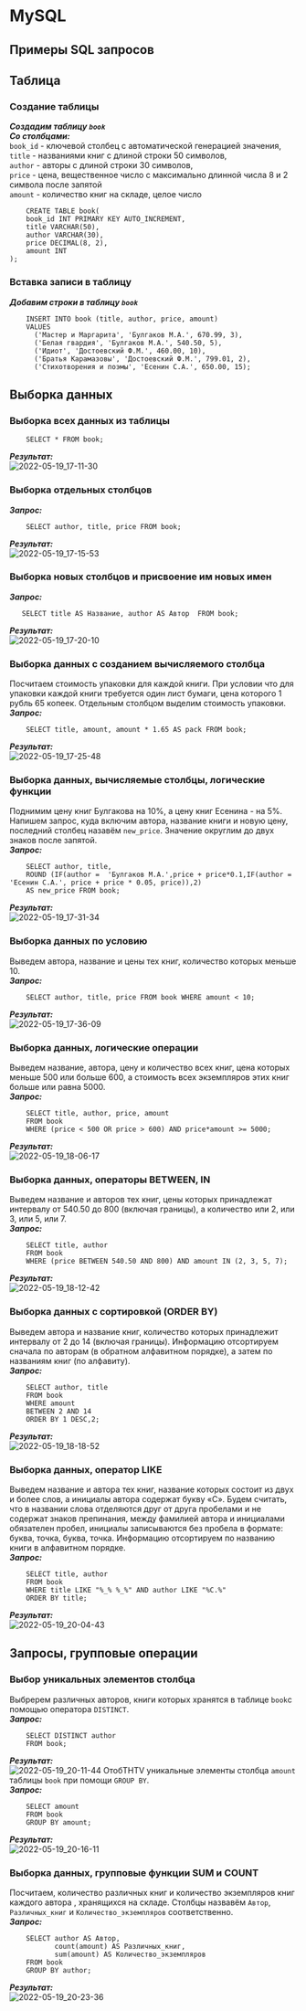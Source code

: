 # MySQL
## Примеры SQL запросов
## Таблица
### Создание таблицы
***Создадим таблицу `book`***</br>
***Со столбцами:*** </br>
`book_id` - ключевой столбец с автоматической генерацией значения,</br>
`title` - названиями книг с длиной строки 50 символов,</br>
`author` - авторы с длиной строки 30 символов,</br>
`price` - цена, вещественное число с максимально длинной числа 8 и 2 символа после запятой</br>
`amount` - количество книг на складе, целое число
```MySQL
    CREATE TABLE book(
    book_id INT PRIMARY KEY AUTO_INCREMENT,
    title VARCHAR(50),
    author VARCHAR(30),
    price DECIMAL(8, 2),
    amount INT
);
```
### Вставка записи в таблицу
***Добавим строки в таблицу `book`***</br>
```MySQL
    INSERT INTO book (title, author, price, amount)
    VALUES
      ('Мастер и Маргарита', 'Булгаков М.А.', 670.99, 3),
      ('Белая гвардия', 'Булгаков М.А.', 540.50, 5),
      ('Идиот', 'Достоевский Ф.М.', 460.00, 10),
      ('Братья Карамазовы', 'Достоевский Ф.М.', 799.01, 2),
      ('Стихотворения и поэмы', 'Есенин С.А.', 650.00, 15);
 ```
## Выборка данных
### Выборка всех данных из таблицы
```MySQL
    SELECT * FROM book;
 ```
 ***Результат:***</br>
![2022-05-19_17-11-30](https://user-images.githubusercontent.com/40222971/169314643-8caf59c8-7bd9-43c2-8752-219eea4ee429.png)
### Выборка отдельных столбцов
***Запрос:***
```MySQL
    SELECT author, title, price FROM book;
 ```
 ***Результат:***</br>
 ![2022-05-19_17-15-53](https://user-images.githubusercontent.com/40222971/169315468-ffce4296-bdde-46b3-a063-1a14d725ef3c.png)
 ### Выборка новых столбцов и присвоение им новых имен
 ***Запрос:***
 ```MySQL
    SELECT title AS Название, author AS Автор  FROM book;
 ```
 ***Результат:***</br>
 ![2022-05-19_17-20-10](https://user-images.githubusercontent.com/40222971/169316685-3e311e00-107a-4b0b-9633-29a80a6175b4.png)
### Выборка данных с созданием вычисляемого столбца
 Посчитаем стоимость упаковки для каждой книги. При условии что для упаковки каждой книги требуется один лист бумаги, цена которого 1 рубль 65 копеек. Отдельным столбцом выделим стоимость упаковки.</br>
***Запрос:***
```MySQL
    SELECT title, amount, amount * 1.65 AS pack FROM book;
```
***Результат:***</br>
![2022-05-19_17-25-48](https://user-images.githubusercontent.com/40222971/169318773-c31fcb90-3bf6-4f71-934f-193896d7a642.png)
### Выборка данных, вычисляемые столбцы, логические функции
Поднимим цену книг Булгакова на 10%, а цену книг Есенина - на 5%. Напишем запрос, куда включим автора, название книги и новую цену, последний столбец назавём `new_price`. Значение округлим до двух знаков после запятой.</br>
***Запрос:***
```MySQL
    SELECT author, title,
    ROUND (IF(author =  'Булгаков М.А.',price + price*0.1,IF(author = 'Есенин С.А.', price + price * 0.05, price)),2)
    AS new_price FROM book;
```
***Результат:***</br>
![2022-05-19_17-31-34](https://user-images.githubusercontent.com/40222971/169320944-5490be89-5dbe-4600-b816-ba2e5ef5b739.png)
### Выборка данных по условию
Выведем автора, название  и цены тех книг, количество которых меньше 10.</br>
***Запрос:***
```MySQL
    SELECT author, title, price FROM book WHERE amount < 10;
```
***Результат:***</br>
![2022-05-19_17-36-09](https://user-images.githubusercontent.com/40222971/169322457-8288fb95-540c-4398-a544-b23c145a72f2.png)
### Выборка данных, логические операции
Выведем название, автора,  цену  и количество всех книг, цена которых меньше 500 или больше 600, а стоимость всех экземпляров этих книг больше или равна 5000.</br>
***Запрос:***
```MySQL
    SELECT title, author, price, amount
    FROM book
    WHERE (price < 500 OR price > 600) AND price*amount >= 5000;
```
***Результат:***</br>
![2022-05-19_18-06-17](https://user-images.githubusercontent.com/40222971/169329090-41cbbf0a-b343-4669-b94e-0b07840e3fc2.png)
### Выборка данных, операторы BETWEEN, IN
Выведем название и авторов тех книг, цены которых принадлежат интервалу от 540.50 до 800 (включая границы),  а количество или 2, или 3, или 5, или 7.</br>
***Запрос:***
```MySQL
    SELECT title, author
    FROM book
    WHERE (price BETWEEN 540.50 AND 800) AND amount IN (2, 3, 5, 7);
```
***Результат:***</br>
![2022-05-19_18-12-42](https://user-images.githubusercontent.com/40222971/169331153-6e2db37d-6d95-432a-8eed-bf8dba0aa4f4.png)
### Выборка данных с сортировкой (ORDER BY)
Выведем  автора и название  книг, количество которых принадлежит интервалу от 2 до 14 (включая границы). Информацию  отсортируем сначала по авторам (в обратном алфавитном порядке), а затем по названиям книг (по алфавиту).</br>
***Запрос:***
```MySQL
    SELECT author, title
    FROM book
    WHERE amount
    BETWEEN 2 AND 14
    ORDER BY 1 DESC,2;
```
***Результат:***</br>
![2022-05-19_18-18-52](https://user-images.githubusercontent.com/40222971/169333382-b89226ab-bc6c-4d3a-907b-6e787ddee305.png)
### Выборка данных, оператор LIKE
Выведем название и автора тех книг, название которых состоит из двух и более слов, а инициалы автора содержат букву «С». Будем считать, что в названии слова отделяются друг от друга пробелами и не содержат знаков препинания, между фамилией автора и инициалами обязателен пробел, инициалы записываются без пробела в формате: буква, точка, буква, точка. Информацию отсортируем по названию книги в алфавитном порядке.</br>
***Запрос:***
```MySQL
    SELECT title, author
    FROM book
    WHERE title LIKE "%_% %_%" AND author LIKE "%С.%"
    ORDER BY title;
```
***Результат:***</br>
![2022-05-19_20-04-43](https://user-images.githubusercontent.com/40222971/169357530-1fbea54e-2846-4dce-a780-00692f4c5fab.png)
## Запросы, групповые операции
### Выбор уникальных элементов столбца
Выбререм различных авторов, книги которых хранятся в таблице `book`с помощью оператора `DISTINCT`.</br>
***Запрос:***
```MySQL
    SELECT DISTINCT author
    FROM book;
```
***Результат:***</br>
![2022-05-19_20-11-44](https://user-images.githubusercontent.com/40222971/169358590-c732f3c2-d479-44b2-b811-100126eb581c.png)
ОтобTHTV уникальные элементы столбца `amount` таблицы `book` при помощи `GROUP BY`.</br>
***Запрос:***
```MySQL
    SELECT amount
    FROM book
    GROUP BY amount;
```
***Результат:***</br>
![2022-05-19_20-16-11](https://user-images.githubusercontent.com/40222971/169359279-f90abb7f-da1f-457f-9450-c133aeb7c685.png)
### Выборка данных, групповые функции SUM и COUNT
Посчитаем, количество различных книг и количество экземпляров книг каждого автора , хранящихся на складе.  Столбцы назвавём `Автор`, `Различных_книг` и `Количество_экземпляров` соответственно.</br>
***Запрос:***
```MySQL
    SELECT author AS Автор,
           count(amount) AS Различных_книг,
           sum(amount) AS Количество_экземпляров
    FROM book
    GROUP BY author;
```
***Результат:***</br>
![2022-05-19_20-23-36](https://user-images.githubusercontent.com/40222971/169360558-44f55d1e-731a-4a8f-ad40-b3ca359cfdda.png)
